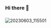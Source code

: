 ### Hi there 👋

### 

<!--
**MELIATO/MELIATO** is a ✨ _special_ ✨ repository because its `README.md` (this file) appears on your GitHub profile.

Here are some ideas to get you started:
-->


![20230603_115501](https://github.com/MELIATO/MELIATO/assets/120141892/ea5f9868-9de8-4341-b158-ad05892ffa2c)
